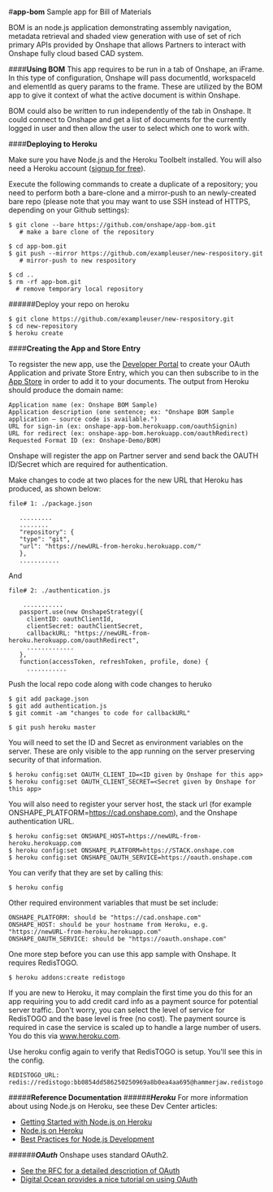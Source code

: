 #**app-bom**
Sample app for Bill of Materials

BOM is an node.js application demonstrating assembly navigation, metadata retrieval and shaded view generation with use of set of rich primary APIs provided by Onshape that allows Partners to interact with Onshape fully cloud based CAD system.

####**Using BOM**
This app requires to be run in a tab of Onshape, an iFrame. In this type of configuration, Onshape will pass documentId, workspaceId and elementId as query params to the frame. These are utilized by the BOM app to give it context of what the active document is within Onshape. 

BOM could also be written to run independently of the tab in Onshape. It could connect to Onshape and get a list of documents for the currently logged in user and then allow the user to select which one to work with.
  

####**Deploying to Heroku**

Make sure you have Node.js and the Heroku Toolbelt installed. You will also need a Heroku account ([signup for free](https://www.heroku.com/)).

Execute the following commands to create a duplicate of a repository; you need to perform both a bare-clone and a mirror-push to an newly-created bare repo (please note that you may want to use SSH instead of HTTPS, depending on your Github settings):

    $ git clone --bare https://github.com/onshape/app-bom.git
       # make a bare clone of the repository
    
    $ cd app-bom.git
    $ git push --mirror https://github.com/exampleuser/new-respository.git
       # mirror-push to new respository
       
    $ cd ..
    $ rm -rf app-bom.git
      # remove temporary local repository

######Deploy your repo on heroku

    $ git clone https://github.com/exampleuser/new-respository.git 
    $ cd new-repository
    $ heroku create

####**Creating the App and Store Entry**

To regsister the new app, use the [Developer Portal](https://dev-portal.onshape.com) to create your OAuth Application and private Store Entry, which you can then subscribe to in the [App Store](https://appstore.onshape.com) in order to add it to your documents. The output from Heroku should produce the domain name:

    Application name (ex: Onshape BOM Sample)
    Application description (one sentence; ex: "Onshape BOM Sample application — source code is available.")
    URL for sign-in (ex: onshape-app-bom.herokuapp.com/oauthSignin)
    URL for redirect (ex: onshape-app-bom.herokuapp.com/oauthRedirect)
    Requested Format ID (ex: Onshape-Demo/BOM)

Onshape will register the app on Partner server and send back the OAUTH ID/Secret which are required for authentication.

Make changes to code at two places for the new URL that Heroku has produced, as shown below:

    file# 1: ./package.json
       
       ......... 
       ........
       "repository": {
       "type": "git",
       "url": "https://newURL-from-heroku.herokuapp.com/"
       },
       ...........
       
   And
   
    file# 2: ./authentication.js
          
        ........... 
       passport.use(new OnshapeStrategy({
         clientID: oauthClientId,
         clientSecret: oauthClientSecret,
         callbackURL: "https://newURL-from-heroku.herokuapp.com/oauthRedirect",
         .............
       },
       function(accessToken, refreshToken, profile, done) {
         ........... 

Push the local repo code along with code changes to heruko

    $ git add package.json
    $ git add authentication.js
    $ git commit -am "changes to code for callbackURL"
    
    $ git push heroku master

You will need to set the ID and Secret as environment variables on the server. These are only visible to the app running on the server preserving security of that information.

    $ heroku config:set OAUTH_CLIENT_ID=<ID given by Onshape for this app>
    $ heroku config:set OAUTH_CLIENT_SECRET=<Secret given by Onshape for this app>

You will also need to register your server host, the stack url (for example ONSHAPE_PLATFORM=https://cad.onshape.com), and the Onshape authentication URL.

    $ heroku config:set ONSHAPE_HOST=https://newURL-from-heroku.herokuapp.com
    $ heroku config:set ONSHAPE_PLATFORM=https://STACK.onshape.com
    $ heroku config:set ONSHAPE_OAUTH_SERVICE=https://oauth.onshape.com

You can verify that they are set by calling this:

    $ heroku config

Other required environment variables that must be set include:

    ONSHAPE_PLATFORM: should be "https://cad.onshape.com"
    ONSHAPE_HOST: should be your hostname from Heroku, e.g. "https://newURL-from-heroku.herokuapp.com"
    ONSHAPE_OAUTH_SERVICE: should be "https://oauth.onshape.com"

One more step before you can use this app sample with Onshape. It requires RedisTOGO. 

    $ heroku addons:create redistogo

If you are new to Heroku, it may complain the first time you do this for an app requiring you to add credit card info as a payment source for potential server traffic. Don't worry, you can select the level of service for RedisTOGO and the base level is free (no cost). The payment source is required in case the service is scaled up to handle a large number of users. You do this via www.heroku.com.

Use heroku config again to verify that RedisTOGO is setup. You'll see this in the config.

    REDISTOGO_URL:        redis://redistogo:bb0854dd586250250969a8b0ea4aa695@hammerjaw.redistogo.com:11093/
    


#####**Reference Documentation**
######***Heroku***
For more information about using Node.js on Heroku, see these Dev Center articles:

 -  [Getting Started with Node.js on Heroku](https://devcenter.heroku.com/articles/getting-started-with-nodejs)
 -  [Node.js on Heroku](https://devcenter.heroku.com/categories/nodejs)
 -  [Best Practices for Node.js Development](https://devcenter.heroku.com/articles/node-best-practices)
 
######***OAuth***
Onshape uses standard OAuth2. 
 - [See the RFC for a detailed description of OAuth](https://tools.ietf.org/html/rfc6749)
 - [Digital Ocean provides a nice tutorial on using OAuth](https://www.digitalocean.com/community/tutorials/an-introduction-to-oauth-2)
